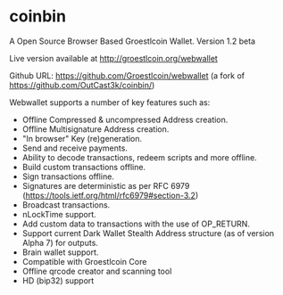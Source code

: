 coinbin
=======

A Open Source Browser Based Groestlcoin Wallet. Version 1.2 beta

Live version available at http://groestlcoin.org/webwallet

Github URL: https://github.com/Groestlcoin/webwallet
(a fork of https://github.com/OutCast3k/coinbin/)

Webwallet supports a number of key features such as: 

- Offline Compressed & uncompressed Address creation.
- Offline Multisignature Address creation.
- "In browser" Key (re)generation. 
- Send and receive payments.
- Ability to decode transactions, redeem scripts and more offline.
- Build custom transactions offline.
- Sign transactions offline.
- Signatures are deterministic as per RFC 6979 (https://tools.ietf.org/html/rfc6979#section-3.2)
- Broadcast transactions.
- nLockTime support.
- Add custom data to transactions with the use of OP_RETURN.
- Support current Dark Wallet Stealth Address structure (as of version Alpha 7) for outputs.
- Brain wallet support.
- Compatible with Groestlcoin Core
- Offline qrcode creator and scanning tool
- HD (bip32) support
